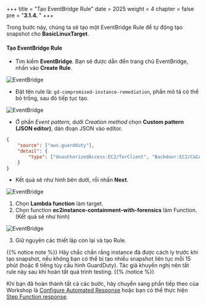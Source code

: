 +++
title = "Tạo EventBridge Rule"
date = 2025
weight = 4
chapter = false
pre = "<b>3.1.4. </b>"
+++

Trong bước này, chúng ta sẽ tạo một EventBridge Rule để tự động tạo snapshot cho **BasicLinuxTarget**.

<!-- #### **Tạo EventBridge Rule**: -->

#### Tạo EventBridge Rule
- Tìm kiếm **EventBridge**. Bạn sẽ được dẫn đến trang chủ EventBridge, nhấn vào **Create Rule**.

![EventBridge](../../../../images/3/3.1/3.1.4/Create_rule.png?width=90pc)

- Đặt tên rule là: `gd-compromised-instance-remediation`, phần mô tả có thể bỏ trống, sau đó tiếp tục tạo.

![EventBridge](../../../../images/3/3.1/3.1.4/Create_rule_naming.png?width=90pc)

- Ở phần _Event pattern_, dưới _Creation method_ chọn **Custom pattern (JSON editor)**, dán đoạn JSON vào editor.  
```json
{
    "source": ["aws.guardduty"],
    "detail": {
        "type": ["UnauthorizedAccess:EC2/TorClient", "Backdoor:EC2/C&CActivity.B!DNS", "Trojan:EC2/DNSDataExfiltration", "CryptoCurrency:EC2/BitcoinTool.B", "CryptoCurrency:EC2/BitcoinTool.B!DNS"]
    }
}
```
- Kết quả sẽ như hình bên dưới, rồi nhấn **Next**.

![EventBridge](../../../../images/3/3.1/3.1.4/Create_rule_event_pattern.png?width=90pc)

1. Chọn **Lambda function** làm target.
2. Chọn function **ec2instance-containment-with-forensics** làm Function. (Kết quả sẽ như hình)

![EventBridge](../../../../images/3/3.1/3.1.4/Create_rule_event_target.png?width=90pc)

3. Giữ nguyên các thiết lập còn lại và tạo Rule.

{{% notice note %}}
Hãy chắc chắn rằng instance đã được cách ly trước khi tạo snapshot, nếu không bạn có thể bị tạo nhiều snapshot liên tục mỗi 15 phút (hoặc 6 tiếng tùy cấu hình GuardDuty). Tác giả khuyến nghị nên tắt rule này sau khi hoàn tất quá trình testing.
{{% /notice %}}

Khi bạn đã hoàn thành tất cả các bước, hãy chuyển sang phần tiếp theo của Workshop là [Configure Automated Response](../../../../4-Configure-Automated-Response) hoặc bạn có thể thực hiện [Step Function response](../../3.2-Step-Function-response).
